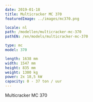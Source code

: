 ```yaml
---
date: 2019-01-18
title: Multicracker MC 370
featuredImage: ../images/mc370.png

locale: nl
path: /modellen/multicracker-mc-370
pathEN: /en/models/multicracker-mc-370

type: mc
model: 370

length: 1638 mm
width: 1547 mm
height: 835 mm
weight: 1300 kg
power: 2x 18,5 kW
capacity: 0 - 37 ton / uur
---
```

Multicracker MC 370